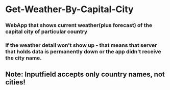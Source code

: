 # Get-Weather-By-Capital-City

### WebApp that shows current weather(plus forecast) of the capital city of particular country

### If the weather detail won't show up - that means that server that holds data is permanently down or the app didn't receive the city name.

## Note: Inputfield accepts only country names, not cities!